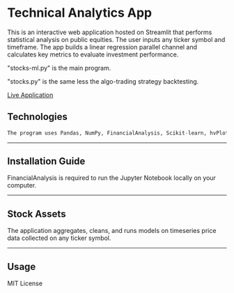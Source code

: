 # Technical Analytics App

This is an interactive web application hosted on Streamlit that performs statistical analysis on public equities. The user inputs any ticker symbol and timeframe. The app builds a linear regression parallel channel and calculates key metrics to evaluate investment performance.

"stocks-ml.py" is the main program. 

"stocks.py" is the same less the algo-trading strategy backtesting.

[Live Application](https://share.streamlit.io/pac1226/stock-analytics-app/main/stocks-ml.py)


## Technologies

```python
The program uses Pandas, NumPy, FinancialAnalysis, Scikit-learn, hvPlot, Matplotlib, and sevaral custom built functions. 
```
---

## Installation Guide

FinancialAnalysis is required to run the Jupyter Notebook locally on your computer.

---

## Stock Assets

The application aggregates, cleans, and runs models on timeseries price data collected on any ticker symbol.

---

## Usage

MIT License
